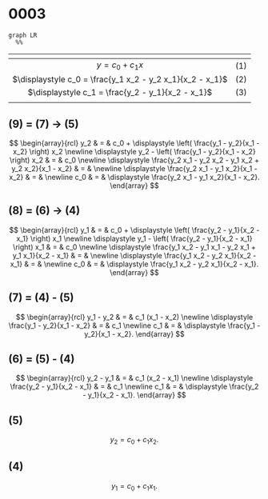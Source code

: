 # 0003
```mermaid
graph LR
  %%
```

<span></span>|<span></span>
:-: | :-:
$y = c_0 + c_1 x$ | $(1)$
$\displaystyle c_0 = \frac{y_1 x_2 - y_2 x_1}{x_2 - x_1}$ | $(2)$
$\displaystyle c_1 = \frac{y_2 - y_1}{x_2 - x_1}$ | $(3)$
<span></span>|<span></span>


## (9) = (7) &rightarrow; (5)
$$
\begin{array}{rcl}
y_2 & = & c_0 + \displaystyle \left( \frac{y_1 - y_2}{x_1 - x_2} \right) x_2 \newline
\displaystyle y_2 - \left( \frac{y_1 - y_2}{x_1 - x_2} \right) x_2 & = & c_0 \newline
\displaystyle \frac{y_2 x_1 - y_2 x_2 - y_1 x_2 + y_2 x_2}{x_1 - x_2} & = & \newline
\displaystyle \frac{y_2 x_1 - y_1 x_2}{x_1 - x_2} & = & \newline
c_0 & = & \displaystyle \frac{y_2 x_1 - y_1 x_2}{x_1 - x_2}.
\end{array}
$$


## (8) = (6) &rightarrow; (4)
$$
\begin{array}{rcl}
y_1 & = & c_0 + \displaystyle \left( \frac{y_2 - y_1}{x_2 - x_1} \right) x_1 \newline
\displaystyle y_1 - \left( \frac{y_2 - y_1}{x_2 - x_1} \right) x_1 & = & c_0 \newline
\displaystyle \frac{y_1 x_2 - y_1 x_1 - y_2 x_1 + y_1 x_1}{x_2 - x_1} & = & \newline
\displaystyle \frac{y_1 x_2 - y_2 x_1}{x_2 - x_1} & = & \newline
c_0 & = & \displaystyle \frac{y_1 x_2 - y_2 x_1}{x_2 - x_1}.
\end{array}
$$


## (7) = (4) - (5)
$$
\begin{array}{rcl}
y_1 - y_2 & = & c_1 (x_1 - x_2) \newline
\displaystyle \frac{y_1 - y_2}{x_1 - x_2} & = & c_1 \newline
c_1 & = & \displaystyle \frac{y_1 - y_2}{x_1 - x_2}.
\end{array}
$$


## (6) = (5) - (4)
$$
\begin{array}{rcl}
y_2 - y_1 & = & c_1 (x_2 - x_1) \newline
\displaystyle \frac{y_2 - y_1}{x_2 - x_1} & = & c_1 \newline
c_1 & = & \displaystyle \frac{y_2 - y_1}{x_2 - x_1}.
\end{array}
$$


## (5)
$$
y_2 = c_0 + c_1 x_2.
$$


## (4)
$$
y_1 = c_0 + c_1 x_1.
$$
